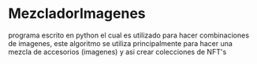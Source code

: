 # MezcladorImagenes
programa escrito en python el cual es utilizado para hacer combinaciones de imagenes, este algoritmo se utiliza principalmente para hacer una mezcla de accesorios (imagenes) y asi crear colecciones de NFT's
